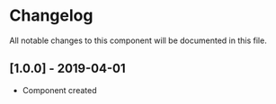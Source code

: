 # Changelog
All notable changes to this component will be documented in this file.

## [1.0.0] - 2019-04-01
- Component created
